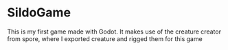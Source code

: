 # SildoGame
This is my first game made with Godot. It makes use of the creature creator from spore, where I exported creature and rigged them for this game
